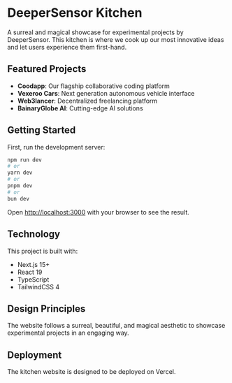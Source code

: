 # DeeperSensor Kitchen

A surreal and magical showcase for experimental projects by DeeperSensor. This kitchen is where we cook up our most innovative ideas and let users experience them first-hand.

## Featured Projects

- **Coodapp**: Our flagship collaborative coding platform
- **Vexeroo Cars**: Next generation autonomous vehicle interface 
- **Web3lancer**: Decentralized freelancing platform
- **BainaryGlobe AI**: Cutting-edge AI solutions

## Getting Started

First, run the development server:

```bash
npm run dev
# or
yarn dev
# or
pnpm dev
# or
bun dev
```

Open [http://localhost:3000](http://localhost:3000) with your browser to see the result.

## Technology

This project is built with:

- Next.js 15+
- React 19
- TypeScript
- TailwindCSS 4

## Design Principles

The website follows a surreal, beautiful, and magical aesthetic to showcase experimental projects in an engaging way.

## Deployment

The kitchen website is designed to be deployed on Vercel.
